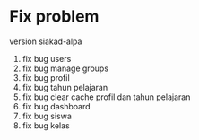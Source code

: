 # Fix problem
version siakad-alpa

1. fix bug users
2. fix bug manage groups
3. fix bug profil
4. fix bug tahun pelajaran
5. fix bug clear cache profil dan tahun pelajaran
6. fix bug dashboard
7. fix bug siswa
8. fix bug kelas
